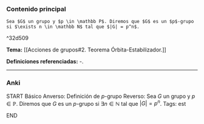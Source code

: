 ### Contenido principal

```ad-Formal
Sea $G$ un grupo y $p \in \mathbb P$. Diremos que $G$ es un $p$-grupo si $\exists n \in \mathbb N$ tal que $|G| = p^n$.
```

^32d509

**Tema:** [[Acciones de grupos#2. Teorema Órbita-Estabilizador.]]

**Definiciones referenciadas:** -.

---
### Anki

START
Básico
Anverso: Definición de $p$-grupo
Reverso: Sea $G$ un grupo y $p \in \mathbb P$. Diremos que $G$ es un $p$-grupo si $\exists n \in \mathbb N$ tal que $|G| = p^n$.
Tags: est
<!--ID: 1731931804856-->
END
